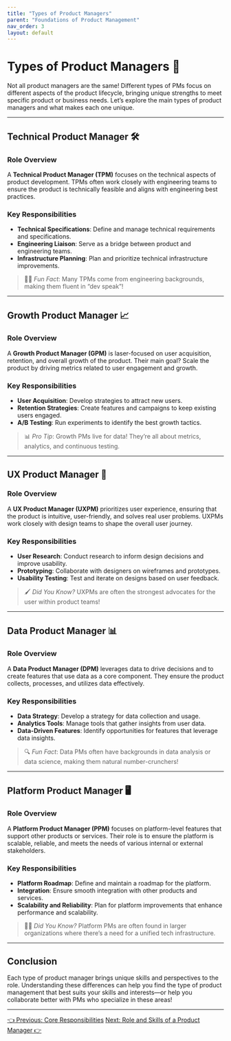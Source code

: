 ```yaml
---
title: "Types of Product Managers"
parent: "Foundations of Product Management"
nav_order: 3
layout: default
---
```


# Types of Product Managers 🌟

Not all product managers are the same! Different types of PMs focus on different aspects of the product lifecycle, bringing unique strengths to meet specific product or business needs. Let’s explore the main types of product managers and what makes each one unique.

---

## Technical Product Manager 🛠️

### Role Overview

A **Technical Product Manager (TPM)** focuses on the technical aspects of product development. TPMs often work closely with engineering teams to ensure the product is technically feasible and aligns with engineering best practices.

### Key Responsibilities

- **Technical Specifications**: Define and manage technical requirements and specifications.
- **Engineering Liaison**: Serve as a bridge between product and engineering teams.
- **Infrastructure Planning**: Plan and prioritize technical infrastructure improvements.

> 🧑‍💻 *Fun Fact*: Many TPMs come from engineering backgrounds, making them fluent in “dev speak”!

---

## Growth Product Manager 📈

### Role Overview

A **Growth Product Manager (GPM)** is laser-focused on user acquisition, retention, and overall growth of the product. Their main goal? Scale the product by driving metrics related to user engagement and growth.

### Key Responsibilities

- **User Acquisition**: Develop strategies to attract new users.
- **Retention Strategies**: Create features and campaigns to keep existing users engaged.
- **A/B Testing**: Run experiments to identify the best growth tactics.

> 📊 *Pro Tip*: Growth PMs live for data! They’re all about metrics, analytics, and continuous testing.

---

## UX Product Manager 🎨

### Role Overview

A **UX Product Manager (UXPM)** prioritizes user experience, ensuring that the product is intuitive, user-friendly, and solves real user problems. UXPMs work closely with design teams to shape the overall user journey.

### Key Responsibilities

- **User Research**: Conduct research to inform design decisions and improve usability.
- **Prototyping**: Collaborate with designers on wireframes and prototypes.
- **Usability Testing**: Test and iterate on designs based on user feedback.

> 🖌️ *Did You Know?* UXPMs are often the strongest advocates for the user within product teams!

---

## Data Product Manager 📊

### Role Overview

A **Data Product Manager (DPM)** leverages data to drive decisions and to create features that use data as a core component. They ensure the product collects, processes, and utilizes data effectively.

### Key Responsibilities

- **Data Strategy**: Develop a strategy for data collection and usage.
- **Analytics Tools**: Manage tools that gather insights from user data.
- **Data-Driven Features**: Identify opportunities for features that leverage data insights.

> 🔍 *Fun Fact*: Data PMs often have backgrounds in data analysis or data science, making them natural number-crunchers!

---

## Platform Product Manager 🖥️

### Role Overview

A **Platform Product Manager (PPM)** focuses on platform-level features that support other products or services. Their role is to ensure the platform is scalable, reliable, and meets the needs of various internal or external stakeholders.

### Key Responsibilities

- **Platform Roadmap**: Define and maintain a roadmap for the platform.
- **Integration**: Ensure smooth integration with other products and services.
- **Scalability and Reliability**: Plan for platform improvements that enhance performance and scalability.

> 🧑‍🔧 *Did You Know?* Platform PMs are often found in larger organizations where there’s a need for a unified tech infrastructure.

---

## Conclusion

Each type of product manager brings unique skills and perspectives to the role. Understanding these differences can help you find the type of product management that best suits your skills and interests—or help you collaborate better with PMs who specialize in these areas!

---

<div class="nav-buttons">
    <a href="/foundations-of-product-management/core-responsibilities/" class="btn btn-secondary">👈 Previous: Core Responsibilities</a>
    <a href="/foundations-of-product-management/role-and-skills-of-a-product-manager/" class="btn btn-primary">Next: Role and Skills of a Product Manager 👉</a>
</div>